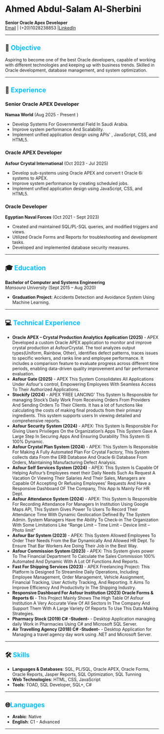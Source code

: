 

# <span style="color:black">Ahmed Abdul-Salam Al-Sherbini</span>

**Senior Oracle Apex Developer**  
[Email](mailto:Ahmedabdulsalam18@gmail.com) | (+20)1028238853 |[LinkedIn](http://www.linkedin.com/in/ahmedsherbini1)



---
## 🎯 <span style="color:deepskyblue">Objective</span>
Aspiring to become one of the best Oracle developers, capable of working with different technologies and keeping up with business trends. Skilled in Oracle development, database management, and system optimization.

---

## 💼 <span style="color:deepskyblue">Experience</span>

### Senior Oracle APEX Developer  
**Namaa World** (Aug 2025 - Present )  
- Develop Systems For Governmental Field In Saudi Arabia.
- Improve system performance And Scalability.
- Implement unified application design using APIs' , JavaScript, CSS, and HTML5.

### Oracle APEX Developer  
**Asfour Crystal International** (Oct 2023 - Jul 2025)  
- Develop sub-systems using Oracle APEX and convert t Oracle 6i systems to APEX.
- Improve system performance by creating scheduled jobs.
- Implement unified application design using JavaScript, CSS, and HTML5.

### Oracle Developer  
**Egyptian Naval Forces** (Oct 2021 - Sept 2023)  
- Created and maintained SQL/PL-SQL queries, and modified triggers and views.
- Utilized Oracle Forms and Reports for troubleshooting and development tasks.
- Developed and implemented database security measures.

---

## 🎓 <span style="color:deepskyblue">Education</span>
**Bachelor of Computer and Systems Engineering**  
*Mansoura University* (Sept 2015 – Aug 2020)  
- **Graduation Project**: Accidents Detection and Avoidance System Using Machine Learning.

---

## 💻 <span style="color:deepskyblue">Technical Experience</span>

- **Oracle APEX – Crystal Production Analytics Application (2025)** - APEX Developed a custom Oracle APEX application to monitor and improve crystal production at AsfourCrystal. The tool analyzes output types(Uniform, Rainbow, Other), identifies defect patterns, traces issues to specific workers, and ranks line and employee performance. It includes a comparison feature to evaluate progress across different time periods, enabling data-driven quality improvement and fair performance evaluation.
- **Asfour Gate (2025)** - APEX This System Consolidates All Applications Under Asfour's control, Empowering Employees With Seamless Access To Their Authorized Applications.
- **Stockify (2024)** - APEX ‘FREE LANCING’ This System Is Responsible for managing Stock’s Daily Work From Receiving Orders From Providers And Sending Orders To Their Clients. It has a lot of functions like calculating the costs of making final products from their primary ingredients. This system supports users In viewing detailed and comprehensive reports.
- **Asfour Security System (2024)** - APEX: This System Is Responsible For Giving Users Privileges On the Organization’s Apps This System Gave A Large Step In Securing Apps And Ensuring Durability This System IS 100% Dynamic.  
- **Asfour Crystal Plan System (2024)** - APEX: This System Is Responsible For Making A Fully Automated Plan For Crystal Factory, This System collects data From the ERB Database And Oracle 6i Database From Orders, Maintaining Manufacturing Defect Analysis.
- **Asfour Self Services System (2024)** - APEX: This System Is Capable Of Helping Asfour’s Employees meet their Daily Needs Such As Request A Vacation Or Viewing Their Salaries And Their Sales, Managers are Capable Of Accepting Or Refusing Employees' Requests And Have a Responsive Dashboard OF The Company, This App Is Mainly For HR Dept.
- **Asfour Attendance System (2024)** - APEX: This System Is Responsible For Recording Attendance For Managers In Institution Using Google Maps API, This System Gives Power To Users To Record Their Attendance Time With Dynamic Geolocation Defined By The System Admin. System Managers Have the Ability To Check-in The Organization With Some Limitations Like “Range Limit – Time Limit – Device limit – Photo limit“
- **Asfour Bar System (2023)** - APEX: This System Allowed Employees To Order Their Needs From the Bar Dynamically And Allowed HR Dept. To Ensure That Bar Workers Are Doing Their Job in the Best Way. 
- **Asfour Commission System (2023)** - APEX: This System gives power To The Financial Department To Calculate the Sales Commission 100% Automated And Dynamic With A Lot Of Functions And Reports.
- **Fast For Shipping Services (2023)** - APEX Freelancing Project: This Platform Is Designed To Streamline Daily Operations, Including Employee Management, Order Management, Vehicle Assignment, Financial Tracking, User Activity Tracking, And Reporting. It Aims To Improve Efficiency And Productivity In The Shipping Industry.
- **Responsive Dashboard For Asfour Institution (2023) Oracle Forms & Reports 6i** - This Project Mainly Shows The High Table Of Asfour Institution A Very Accurate View Of All Sectors In The Company And Support Them With A Large Variety Of Reports To Use This Data Making Strategies.
- **Pharmacy Stock (2019) C# -Student-** - Desktop Application managing daily Work in Pharmacies Using C# and Microsoft SQL Server.
- **Air Travelling Agency (2018) C# -Student-** - Desktop Application for Managing a travel agency day work using .NET and Microsoft Server.

---

## 🛠 <span style="color:deepskyblue">Skills</span>
- **Languages & Databases**: SQL, PL/SQL, Oracle APEX, Oracle Forms, Oracle Reports, Jasper Reports, SQL Optimization, SQL Tunning
- **Web Technologies**: HTML, CSS, JavaScript  
- **Tools**: TOAD, SQL Developer, SQL+, C#  

---

## 🌐<span style="color:deepskyblue">Languages</span>
- **Arabic**: Native  
- **English**: C1 - Advanced  

---


